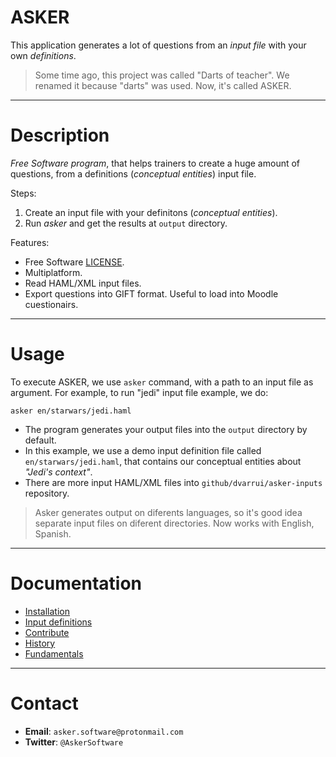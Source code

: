 # ASKER

This application generates a lot of questions from an _input file_
with your own _definitions_.

> Some time ago, this project was called "Darts of teacher". We renamed it because "darts" was used. Now, it's called ASKER.

---

# Description

_Free Software program_, that helps trainers to create a huge amount of questions, from a definitions (_conceptual entities_) input file.

Steps:

1. Create an input file with your definitons (_conceptual entities_).
1. Run _asker_ and get the results at `output` directory.

Features:

* Free Software [LICENSE](LICENSE).
* Multiplatform.
* Read HAML/XML input files.
* Export questions into GIFT format. Useful to load into Moodle cuestionairs.

---

# Usage

To execute ASKER, we use `asker` command, with a path to an input file as argument. For example, to run "jedi" input file example, we do:

```
asker en/starwars/jedi.haml
```

* The program generates your output files into the `output` directory by default.
* In this example, we use a demo input definition file called `en/starwars/jedi.haml`, that contains our conceptual entities about _"Jedi's context"_.
* There are more input HAML/XML files into `github/dvarrui/asker-inputs`  repository.

> Asker generates output on diferents languages, so it's good idea separate input files on diferent directories. Now works with English, Spanish.

---

# Documentation

* [Installation](./docs/install/README.md)
* [Input definitions](./docs/en/inputs.md)
* [Contribute](./docs/en/contribute.md)
* [History](./docs/history.md)
* [Fundamentals](./doc/en/fundamentals.md)

---

# Contact

* **Email**: `asker.software@protonmail.com`
* **Twitter**: `@AskerSoftware`

